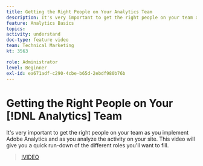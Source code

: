 ```yaml
---
title: Getting the Right People on Your Analytics Team
description: It's very important to get the right people on your team as you implement Adobe Analytics and as you analyze the activity on your site. This video will give you a quick run-down of the different roles you'll want to fill.
feature: Analytics Basics
topics: 
activity: understand
doc-type: feature video
team: Technical Marketing
kt: 3563

role: Administrator
level: Beginner
exl-id: ea671adf-c290-4cbe-b65d-2ebdf980b76b
---
```

# Getting the Right People on Your [!DNL Analytics] Team

It's very important to get the right people on your team as you implement Adobe Analytics and as you analyze the activity on your site. This video will give you a quick run-down of the different roles you'll want to fill.

>[!VIDEO](https://video.tv.adobe.com/v/28756/?quality=12)
